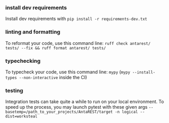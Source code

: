 ### install dev requirements

Install dev requirements with `pip install -r requirements-dev.txt`

### linting and formatting

To reformat your code, use this command line: `ruff check antarest/ tests/ --fix && ruff format antarest/ tests/`

### typechecking

To typecheck your code, use this command line: `mypy` (`mypy --install-types --non-interactive` inside the CI)

### testing

Integration tests can take quite a while to run on your local environment.
To speed up the process, you may launch pytest with these given args `--basetemp=/path_to_your_projects/AntaREST/target -n logical --dist=worksteal` 
